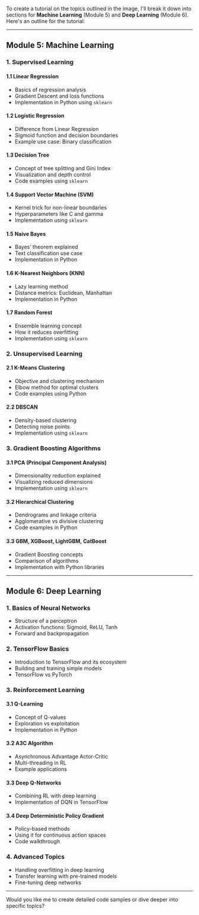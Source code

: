 To create a tutorial on the topics outlined in the image, I'll break it down into sections for **Machine Learning** (Module 5) and **Deep Learning** (Module 6). Here's an outline for the tutorial:

---

## **Module 5: Machine Learning**

### **1. Supervised Learning**
#### **1.1 Linear Regression**
- Basics of regression analysis
- Gradient Descent and loss functions
- Implementation in Python using `sklearn`

#### **1.2 Logistic Regression**
- Difference from Linear Regression
- Sigmoid function and decision boundaries
- Example use case: Binary classification

#### **1.3 Decision Tree**
- Concept of tree splitting and Gini Index
- Visualization and depth control
- Code examples using `sklearn`

#### **1.4 Support Vector Machine (SVM)**
- Kernel trick for non-linear boundaries
- Hyperparameters like C and gamma
- Implementation using `sklearn`

#### **1.5 Naive Bayes**
- Bayes’ theorem explained
- Text classification use case
- Implementation in Python

#### **1.6 K-Nearest Neighbors (KNN)**
- Lazy learning method
- Distance metrics: Euclidean, Manhattan
- Implementation in Python

#### **1.7 Random Forest**
- Ensemble learning concept
- How it reduces overfitting
- Implementation using `sklearn`

### **2. Unsupervised Learning**
#### **2.1 K-Means Clustering**
- Objective and clustering mechanism
- Elbow method for optimal clusters
- Code examples using Python

#### **2.2 DBSCAN**
- Density-based clustering
- Detecting noise points
- Implementation using `sklearn`

### **3. Gradient Boosting Algorithms**
#### **3.1 PCA (Principal Component Analysis)**
- Dimensionality reduction explained
- Visualizing reduced dimensions
- Implementation using `sklearn`

#### **3.2 Hierarchical Clustering**
- Dendrograms and linkage criteria
- Agglomerative vs divisive clustering
- Code examples in Python

#### **3.3 GBM, XGBoost, LightGBM, CatBoost**
- Gradient Boosting concepts
- Comparison of algorithms
- Implementation with Python libraries

---

## **Module 6: Deep Learning**

### **1. Basics of Neural Networks**
- Structure of a perceptron
- Activation functions: Sigmoid, ReLU, Tanh
- Forward and backpropagation

### **2. TensorFlow Basics**
- Introduction to TensorFlow and its ecosystem
- Building and training simple models
- TensorFlow vs PyTorch

### **3. Reinforcement Learning**
#### **3.1 Q-Learning**
- Concept of Q-values
- Exploration vs exploitation
- Implementation in Python

#### **3.2 A3C Algorithm**
- Asynchronous Advantage Actor-Critic
- Multi-threading in RL
- Example applications

#### **3.3 Deep Q-Networks**
- Combining RL with deep learning
- Implementation of DQN in TensorFlow

#### **3.4 Deep Deterministic Policy Gradient**
- Policy-based methods
- Using it for continuous action spaces
- Code walkthrough

### **4. Advanced Topics**
- Handling overfitting in deep learning
- Transfer learning with pre-trained models
- Fine-tuning deep networks

---

Would you like me to create detailed code samples or dive deeper into specific topics?
